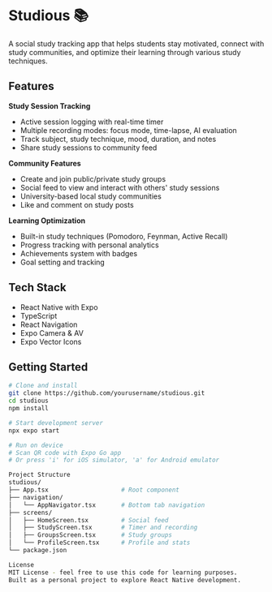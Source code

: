 # Studious 📚

A social study tracking app that helps students stay motivated, connect with study communities, and optimize their learning through various study techniques.

## Features

**Study Session Tracking**
- Active session logging with real-time timer
- Multiple recording modes: focus mode, time-lapse, AI evaluation
- Track subject, study technique, mood, duration, and notes
- Share study sessions to community feed

**Community Features**  
- Create and join public/private study groups
- Social feed to view and interact with others' study sessions
- University-based local study communities
- Like and comment on study posts

**Learning Optimization**
- Built-in study techniques (Pomodoro, Feynman, Active Recall)
- Progress tracking with personal analytics
- Achievements system with badges
- Goal setting and tracking

## Tech Stack

- React Native with Expo
- TypeScript
- React Navigation
- Expo Camera & AV
- Expo Vector Icons

## Getting Started

```bash
# Clone and install
git clone https://github.com/yourusername/studious.git
cd studious
npm install

# Start development server
npx expo start

# Run on device
# Scan QR code with Expo Go app
# Or press 'i' for iOS simulator, 'a' for Android emulator

Project Structure
studious/
├── App.tsx                    # Root component
├── navigation/
│   └── AppNavigator.tsx       # Bottom tab navigation
├── screens/
│   ├── HomeScreen.tsx         # Social feed
│   ├── StudyScreen.tsx        # Timer and recording
│   ├── GroupsScreen.tsx       # Study groups
│   └── ProfileScreen.tsx      # Profile and stats
└── package.json

License
MIT License - feel free to use this code for learning purposes.
Built as a personal project to explore React Native development.
